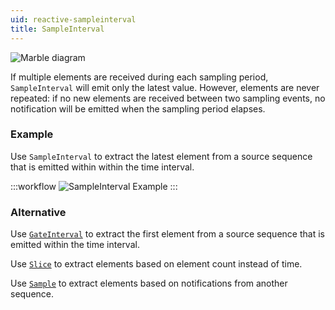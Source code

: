 ```yaml
---
uid: reactive-sampleinterval
title: SampleInterval
---
```


![Marble diagram](~/images/reactive-sampleinterval.svg)

If multiple elements are received during each sampling period, `SampleInterval` will emit only the latest value. However, elements are never repeated: if no new elements are received between two sampling events, no notification will be emitted when the sampling period elapses.

### Example

Use `SampleInterval` to extract the latest element from a source sequence that is emitted within within the time interval.

:::workflow
![SampleInterval Example](../workflows/reactive-sampleinterval-example.bonsai)
:::

### Alternative

Use [`GateInterval`](xref:Bonsai.Reactive.GateInterval) to extract the first element from a source sequence that is emitted within the time interval.

Use [`Slice`](xref:Bonsai.Reactive.Slice) to extract elements based on element count instead of time.

Use [`Sample`](xref:Bonsai.Reactive.Sample) to extract elements based on notifications from another sequence.